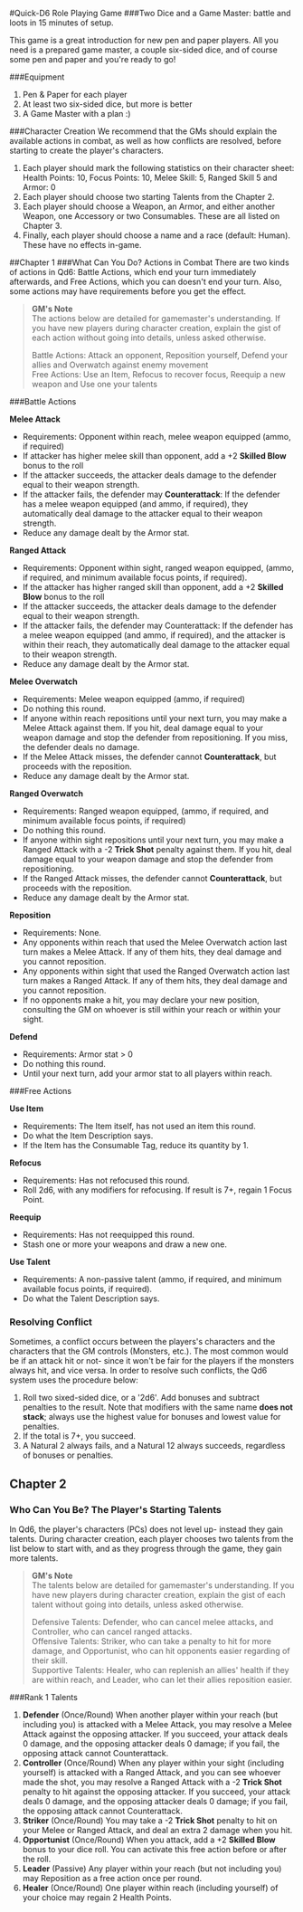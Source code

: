 #Quick-D6 Role Playing Game
###Two Dice and a Game Master: battle and loots in 15 minutes of setup.

This game is a great introduction for new pen and paper players. All you need is a prepared game master, a couple six-sided dice, and of course some pen and paper and you're ready to go!

###Equipment
1. Pen & Paper for each player
2. At least two six-sided dice, but more is better
3. A Game Master with a plan :)

###Character Creation
We recommend that the GMs should explain the available actions in combat, as well as how conflicts are resolved, before starting to create the player's characters.    

1. Each player should mark the following statistics on their character sheet: Health Points: 10, Focus Points: 10, Melee Skill: 5, Ranged Skill 5 and Armor: 0
2. Each player should choose two starting Talents from the Chapter 2.
3. Each player should choose a Weapon, an Armor, and either another Weapon, one Accessory or two Consumables. These are all listed on Chapter 3.
4. Finally, each player should choose a name and a race (default: Human). These have no effects in-game.

##Chapter 1
###What Can You Do? Actions in Combat
There are two kinds of actions in Qd6: Battle Actions, which end your turn immediately afterwards, and Free Actions, which you can doesn't end your turn. Also, some actions may have requirements before you get the effect.

> **GM's Note**   
> The actions below are detailed for gamemaster's understanding. If you have new players during character creation, explain the gist of each action without going into details, unless asked otherwise.
> 
> Battle Actions: Attack an opponent, Reposition yourself, Defend your allies and Overwatch against enemy movement   
> Free Actions: Use an Item, Refocus to recover focus, Reequip a new weapon and Use one your talents

###Battle Actions

**Melee Attack**
- Requirements: Opponent within reach, melee weapon equipped (ammo, if required)
- If attacker has higher melee skill than opponent, add a +2 **Skilled Blow** bonus to the roll
- If the attacker succeeds, the attacker deals damage to the defender equal to their weapon strength.
- If the attacker fails, the defender may **Counterattack**: If the defender has a melee weapon equipped (and ammo, if required), they automatically deal damage to the attacker equal to their weapon strength.
- Reduce any damage dealt by the Armor stat.  

**Ranged Attack**
- Requirements: Opponent within sight, ranged weapon equipped, (ammo, if required, and minimum available focus points, if required).
- If the attacker has higher ranged skill than opponent, add a +2 **Skilled Blow** bonus to the roll
- If the attacker succeeds, the attacker deals damage to the defender equal to their weapon strength.
- If the attacker fails, the defender may Counterattack: If the defender has a melee weapon equipped (and ammo, if required), and the attacker is within their reach, they automatically deal damage to the attacker equal to their weapon strength.
- Reduce any damage dealt by the Armor stat.

**Melee Overwatch**
- Requirements: Melee weapon equipped (ammo, if required)
- Do nothing this round.
- If anyone within reach repositions until your next turn, you may make a Melee Attack against them. If you hit, deal damage equal to your weapon damage and stop the defender from repositioning. If you miss, the defender deals no damage.
- If the Melee Attack misses, the defender cannot **Counterattack**, but proceeds with the reposition.
- Reduce any damage dealt by the Armor stat.

**Ranged Overwatch**
- Requirements: Ranged weapon equipped, (ammo, if required, and minimum available focus points, if required)
- Do nothing this round.
- If anyone within sight repositions until your next turn, you may make a Ranged Attack with a -2 **Trick Shot** penalty against them. If you hit, deal damage equal to your weapon damage and stop the defender from repositioning.
- If the Ranged Attack misses, the defender cannot **Counterattack**, but proceeds with the reposition.
- Reduce any damage dealt by the Armor stat.

**Reposition**
- Requirements: None.
- Any opponents within reach that used the Melee Overwatch action last turn makes a Melee Attack. If any of them hits, they deal damage and you cannot reposition.
- Any opponents within sight that used the Ranged Overwatch action last turn makes a Ranged Attack. If any of them hits, they deal damage and you cannot reposition.
- If no opponents make a hit, you may declare your new position, consulting the GM on whoever is still within your reach or within your sight.

**Defend**
- Requirements: Armor stat > 0
- Do nothing this round.
- Until your next turn, add your armor stat to all players within reach.

###Free Actions

**Use Item**
- Requirements: The Item itself, has not used an item this round.
- Do what the Item Description says.
- If the Item has the Consumable Tag, reduce its quantity by 1.

**Refocus**
- Requirements: Has not refocused this round.
- Roll 2d6, with any modifiers for refocusing. If result is 7+, regain 1 Focus Point.

**Reequip**
- Requirements: Has not reequipped this round.
- Stash one or more your weapons and draw a new one. 

**Use Talent**
- Requirements: A non-passive talent  (ammo, if required, and minimum available focus points, if required).
- Do what the Talent Description says.

### Resolving Conflict
Sometimes, a conflict occurs between the players's characters and the characters that the GM controls (Monsters, etc.). The most common would be if an attack hit or not- since it won't be fair for the players if the monsters always hit, and vice versa. In order to resolve such conflicts, the Qd6 system uses the procedure below:

1. Roll two sixed-sided dice, or a '2d6'. Add bonuses and subtract penalties to the result. Note that modifiers with the same name **does not stack**; always use the highest value for bonuses and lowest value for penalties.
2. If the total is 7+, you succeed.
3. A Natural 2 always fails, and a Natural 12 always succeeds, regardless of bonuses or penalties.

## Chapter 2
### Who Can You Be? The Player's Starting Talents

In Qd6, the player's characters (PCs) does not level up- instead they gain talents. During character creation, each player chooses two talents from the list below to start with, and as they progress through the game, they gain more talents.

> **GM's Note**   
> The talents below are detailed for gamemaster's understanding. If you have new players during character creation, explain the gist of each talent without going into details, unless asked otherwise.
>
> Defensive Talents: Defender, who can cancel melee attacks, and Controller, who can cancel ranged attacks.  
> Offensive Talents: Striker, who can take a penalty to hit for more damage, and Opportunist, who can hit opponents easier regarding of their skill.  
> Supportive Talents: Healer, who can replenish an allies' health if they are within reach, and Leader, who can let their allies reposition easier.  

###Rank 1 Talents
1. **Defender** (Once/Round) When another player within your reach (but including you) is attacked with a Melee Attack, you may resolve a Melee Attack against the opposing attacker. If you succeed, your attack deals 0 damage, and the opposing attacker deals 0 damage; if you fail, the opposing attack cannot Counterattack.  
2. **Controller** (Once/Round) When any player within your sight (including yourself) is attacked with a Ranged Attack, and you can see whoever made the shot, you may resolve a Ranged Attack with a -2 **Trick Shot** penalty to hit against the opposing attacker. If you succeed, your attack deals 0 damage, and the opposing attacker deals 0 damage; if you fail, the opposing attack cannot Counterattack.  
3. **Striker** (Once/Round) You may take a -2 **Trick Shot** penalty to hit on your Melee or Ranged Attack, and deal an extra 2 damage when you hit.  
4. **Opportunist** (Once/Round) When you attack, add a +2 **Skilled Blow** bonus to your dice roll. You can activate this free action before or after the roll.  
5. **Leader** (Passive) Any player within your reach (but not including you) may Reposition as a free action once per round.  
6. **Healer** (Once/Round) One player within reach (including yourself) of your choice may regain 2 Health Points.  